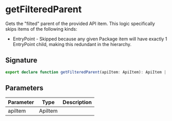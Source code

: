 
# getFilteredParent

Gets the "filted" parent of the provided API item. This logic specifically skips items of the following kinds:

- EntryPoint - Skipped because any given Package item will have exactly 1 EntryPoint child, making this redundant in the hierarchy.

## Signature

```typescript
export declare function getFilteredParent(apiItem: ApiItem): ApiItem | undefined;
```

## Parameters

|  Parameter | Type | Description |
|  --- | --- | --- |
|  apiItem | ApiItem |  |

